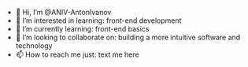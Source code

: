 - 👋 Hi, I’m @ANIV-AntonIvanov
- 👀 I’m interested in learning: front-end development
- 🌱 I’m currently learning: front-end basics 
- 💞️ I’m looking to collaborate on: building a more intuitive software and technology 
- 📫 How to reach me just: text me here

<!---
ANIV-AntonIvanov/ANIV-AntonIvanov is a ✨ special ✨ repository because its `README.md` (this file) appears on your GitHub profile.
You can click the Preview link to take a look at your changes.
--->
